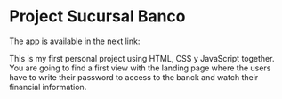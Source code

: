 # Project Sucursal Banco

The app is available in the next link: 

This is my first personal project using HTML, CSS y JavaScript together. 
You are going to find a first view with the landing page where the users have to write their password to access to the banck and watch their financial information. 

